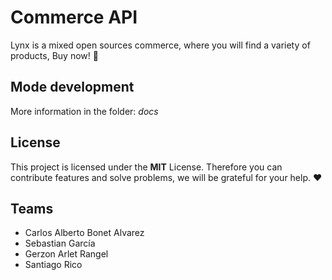 # Commerce API

Lynx is a mixed open sources commerce, where you will find a variety of
products, Buy now! 🌼

## Mode development

More information in the folder: *docs*

## License

This project is licensed under the **MIT** License. Therefore you can contribute
features and solve problems, we will be grateful for your help. ❤

## Teams

- Carlos Alberto Bonet Alvarez
- Sebastian García
- Gerzon Arlet Rangel
- Santiago Rico
